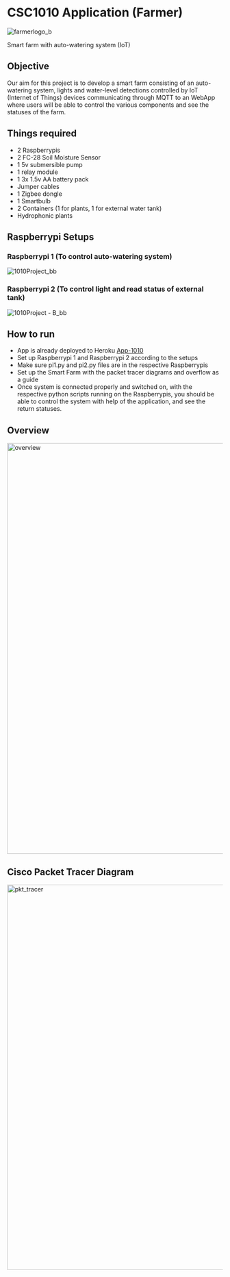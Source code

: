 # CSC1010 Application (Farmer)
![farmerlogo_b](https://user-images.githubusercontent.com/77936767/161534115-7a5319bc-3a55-4c98-b1bc-450a4187f9ac.png)

Smart farm with auto-watering system (IoT)

## Objective
Our aim for this project is to develop a smart farm consisting of an auto-watering system, lights and water-level detections controlled by IoT (Internet of Things) devices communicating through MQTT to an WebApp where users will be able to control the various components and see the statuses of the farm.

## Things required
- 2 Raspberrypis
- 2 FC-28 Soil Moisture Sensor
- 1 5v submersible pump
- 1 relay module
- 1 3x 1.5v AA battery pack
- Jumper cables
- 1 Zigbee dongle
- 1 Smartbulb
- 2 Containers (1 for plants, 1 for external water tank)
- Hydrophonic plants

## Raspberrypi Setups
### Raspberrypi 1 (To control auto-watering system)
![1010Project_bb](https://user-images.githubusercontent.com/77936767/161534838-f5285cd8-867e-49d3-9a30-8051aef21c27.png)

### Raspberrypi 2 (To control light and read status of external tank)
![1010Project - B_bb](https://user-images.githubusercontent.com/77936767/161534882-1ef22977-c2a6-41a4-8e57-7f40d7494323.png)

## How to run
- App is already deployed to Heroku [App-1010](https://app-1010.herokuapp.com/)
- Set up Raspberrypi 1 and Raspberrypi 2 according to the setups
- Make sure pi1.py and pi2.py files are in the respective Raspberrypis
- Set up the Smart Farm with the packet tracer diagrams and overflow as a guide
- Once system is connected properly and switched on, with the respective python scripts running on the Raspberrypis, you should be able to control the system with help of the application, and see the return statuses.

## Overview
<img width="960" alt="overview" src="https://user-images.githubusercontent.com/77936767/161534174-b62ef6b7-7348-47b3-8885-6f70a111200a.png">

## Cisco Packet Tracer Diagram
<img width="900" alt="pkt_tracer" src="https://user-images.githubusercontent.com/77936767/161534083-49384ee8-3cf5-4bc7-9a29-132713528383.png">
